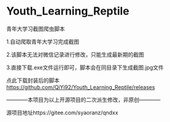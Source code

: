 # Youth_Learning_Reptile
 青年大学习截图爬虫脚本
 
1.自动爬取青年大学习完成截图

2.该脚本无法对微信记录进行修改，只能生成最新期的截图

3.直接下载.exe文件运行即可，脚本会在同目录下生成截图.jpg文件

点此下载封装后的脚本
https://github.com/QiYi92/Youth_Learning_Reptile/releases

————本项目为以上开源项目的二次派生修改，非原创————

源项目地址https://gitee.com/syaoranz/qndxx
